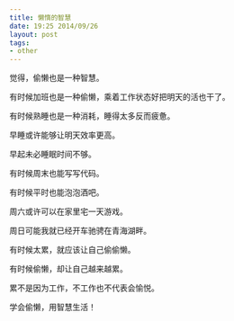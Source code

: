 ```yaml
---
title: 懒惰的智慧
date: 19:25 2014/09/26
layout: post
tags:
- other
---
```


觉得，偷懒也是一种智慧。

有时候加班也是一种偷懒，乘着工作状态好把明天的活也干了。

有时候熟睡也是一种消耗，睡得太多反而疲惫。

早睡或许能够让明天效率更高。

早起未必睡眠时间不够。

有时候周末也能写写代码。

有时候平时也能泡泡酒吧。

周六或许可以在家里宅一天游戏。

周日可能我就已经开车驰骋在青海湖畔。

有时候太累，就应该让自己偷偷懒。

有时候偷懒，却让自己越来越累。

累不是因为工作，不工作也不代表会愉悦。

学会偷懒，用智慧生活！